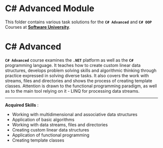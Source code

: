 # C# Advanced Module

This folder contains various task solutions for the **`C# Advanced`** and **`C# OOP`** Courses at **[Software University](https://softuni.bg/)**.

# C# Advanced

**`C# Advanced`** course examines the **`.NET`** platform as well as the **`C#`** programming language. It teaches how to create custom linear data structures, develops problem solving skills and algorithmic thinking through practice expressed in solving diverse tasks. It also covers the work with streams, files and directories and shows the process of creating template classes. Attention is drawn to the functional programming paradigm, as well as to the main tool relying on it - LINQ for processing data streams.

---

**Acquired Skills** :
* Working with multidimensional and associative data structures
* Application of basic algorithms
* Working with data streams, files and directories
* Creating custom linear data structures
* Application of functional programming
* Creating template classes


